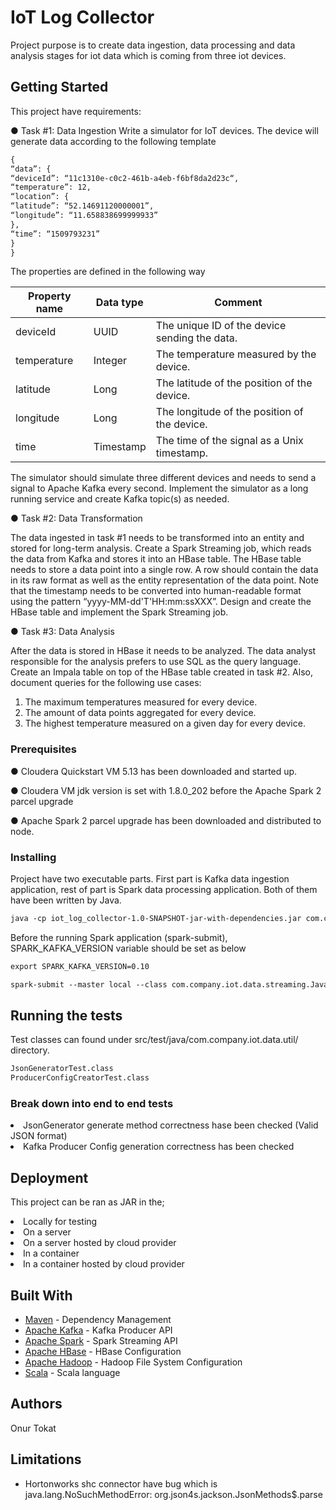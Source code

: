 # IoT Log Collector

Project purpose is to create data ingestion, data processing and data analysis stages for iot data which is coming from three iot devices. 

## Getting Started

This project have requirements:

● Task #1: Data Ingestion
  Write a simulator for IoT devices. The device will generate data according to the following template
  
  ```HTML
  {
  “data”: {
  “deviceId”: “11c1310e-c0c2-461b-a4eb-f6bf8da2d23c“,
  “temperature”: 12,
  “location”: {
  “latitude”: “52.14691120000001”,
  “longitude”: “11.658838699999933”
  },
  “time”: “1509793231”
  }
  }
  ```
  The properties are defined in the following way

Property name | Data type | Comment
--- | --- | ---
deviceId | UUID | The unique ID of the device sending the data.
temperature | Integer | The temperature measured by the device.
latitude | Long | The latitude of the position of the device.
longitude | Long | The longitude of the position of the device.
time | Timestamp | The time of the signal as a Unix timestamp.

The simulator should simulate three different devices and needs to send a signal to Apache Kafka every
second. Implement the simulator as a long running service and create Kafka topic(s) as needed.

● Task #2: Data Transformation

The data ingested in task #1 needs to be transformed into an entity and stored for long-term analysis. Create
a Spark Streaming job, which reads the data from Kafka and stores it into an HBase table. The HBase table
needs to store a data point into a single row. A row should contain the data in its raw format as well as the
entity representation of the data point. Note that the timestamp needs to be converted into human-readable
format using the pattern “yyyy-MM-dd'T'HH:mm:ssXXX”. Design and create the HBase table and
implement the Spark Streaming job.

● Task #3: Data Analysis

After the data is stored in HBase it needs to be analyzed. The data analyst responsible for the analysis
prefers to use SQL as the query language. Create an Impala table on top of the HBase table created in task
#2. Also, document queries for the following use cases:

1. The maximum temperatures measured for every device.
2. The amount of data points aggregated for every device.
3. The highest temperature measured on a given day for every device.

### Prerequisites

● Cloudera Quickstart VM 5.13 has been downloaded and started up.

● Cloudera VM jdk version is set with 1.8.0_202 before the Apache Spark 2 parcel upgrade

● Apache Spark 2 parcel upgrade has been downloaded and distributed to node.

### Installing

Project have two executable parts. First part is Kafka data ingestion application, rest of part is Spark data processing application. Both of them have been written by Java.

```HTML
java -cp iot_log_collector-1.0-SNAPSHOT-jar-with-dependencies.jar com.company.iot.data.App
```
Before the running Spark application (spark-submit), SPARK_KAFKA_VERSION variable should be set as below

```HTML
export SPARK_KAFKA_VERSION=0.10
```
```HTML
spark-submit --master local --class com.company.iot.data.streaming.JavaHBaseStreaming iot_log_collector-1.0-SNAPSHOT-jar-with-dependencies.jar
```

## Running the tests

Test classes can found under src/test/java/com.company.iot.data.util/ directory.

```HTML
JsonGeneratorTest.class
ProducerConfigCreatorTest.class
```
### Break down into end to end tests

<li>JsonGenerator generate method correctness hase been checked (Valid JSON format)</li>
<li>Kafka Producer Config generation correctness has been checked</li>  

## Deployment

 This project can be ran as JAR in the;
 
 <li>Locally for testing</li>
 <li>On a server</li>
 <li>On a server hosted by cloud provider</li>
 <li>In a container</li>
 <li>In a container hosted by cloud provider</li>

## Built With

* [Maven](https://maven.apache.org/) - Dependency Management
* [Apache Kafka](https://kafka.apache.org/) - Kafka Producer API
* [Apache Spark](https://spark.apache.org/) - Spark Streaming API
* [Apache HBase](https://hbase.apache.org/) - HBase Configuration
* [Apache Hadoop](https://hadoop.apache.org/) - Hadoop File System Configuration
* [Scala](https://www.scala-lang.org/) - Scala language
 

## Authors

Onur Tokat

## Limitations

* Hortonworks shc connector have bug which is java.lang.NoSuchMethodError: org.json4s.jackson.JsonMethods$.parse
